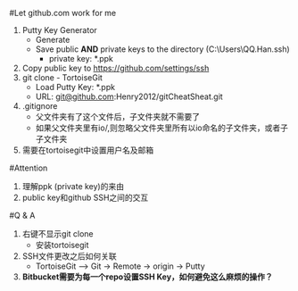 #Let github.com work for me 

1. Putty Key Generator
	* Generate
	* Save public **AND** private keys to the directory (C:\Users\QQ.Han\.ssh)
		* private key: *.ppk
2. Copy public key to https://github.com/settings/ssh
3. git clone - TortoiseGit
	* Load Putty Key: *.ppk
	* URL: git@github.com:Henry2012/gitCheatSheat.git
4. .gitignore
	* 父文件夹有了这个文件后，子文件夹就不需要了
	* 如果父文件夹里有io/,则忽略父文件夹里所有以io命名的子文件夹，或者子子文件夹
4. 需要在tortoisegit中设置用户名及邮箱
	
#Attention
1. 理解ppk (private key)的来由
2. public key和github SSH之间的交互

#Q & A
1. 右键不显示git clone
	* 安装tortoisegit
2. SSH文件更改之后如何关联
	* TortoiseGit --> Git -> Remote -> origin -> Putty
3. **Bitbucket需要为每一个repo设置SSH Key，如何避免这么麻烦的操作？**
